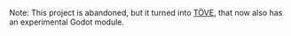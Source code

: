 Note: This project is abandoned, but it turned into [TÖVE](https://github.com/poke1024/tove2d), that now also has an experimental Godot module.

